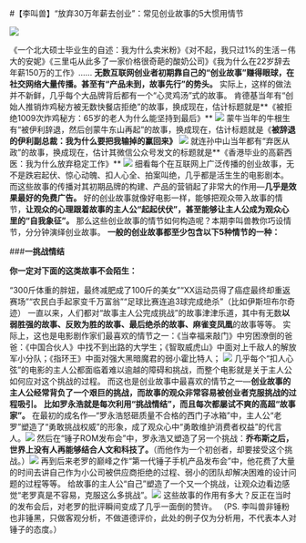 #【李叫兽】“放弃30万年薪去创业”：常见创业故事的5大惯用情节

![](http://mmbiz.qpic.cn/mmbiz/As7mscS0UOBruXSZwib8cGbLyaxvKjicR5QGy1GMgUoqcnJBjyNouMic4iaz5YeXtiakLjCY2Ll0ia71pxnIKZr58BQw/640?wx_fmt=jpeg&tp=webp&wxfrom=5)

《一个北大硕士毕业生的自述：我为什么卖米粉》《对不起，我只过1%的生活－伟大的安妮》《三里屯从此多了一家价格很奇葩的酸奶公司》《我为什么在22岁辞去年薪150万的工作》……
**无数互联网创业者初期靠自己的“创业故事”赚得眼球，在社交网络大量传播。甚至有“产品未到，故事先行”的势头。**
实际上，这样的做法并不新鲜，几乎每个大品牌背后都有一个“心灵鸡汤”式的故事。
肯德基当年有“创始人推销炸鸡秘方被无数快餐店拒绝”的故事，换成现在，估计标题就是**《被拒绝1009次炸鸡秘方：65岁的老人为什么能坚持到最后》**
![](http://mmbiz.qpic.cn/mmbiz/As7mscS0UODl992ibXH4Y2BfRR1DMgvXcNZp94FJYquFXcVFVvcATwN49pB6ff7UDiblwuyGwnIh7nMg1kAKTmXw/640?wx_fmt=jpeg&tp=webp&wxfrom=5&wx_lazy=1)
蒙牛当年的牛根生有“被伊利辞退，然后创蒙牛东山再起”的故事，换成现在，估计标题就是《**被辞退的伊利副总裁：我为什么要把我输掉的赢回来》**
![](http://mmbiz.qpic.cn/mmbiz/As7mscS0UODl992ibXH4Y2BfRR1DMgvXc4r0QPZIuFDlmyPSFQYKb4KqyDgrxCIgdSBADZysEusY1ROOfMcqtvA/640?wx_fmt=jpeg&tp=webp&wxfrom=5&wx_lazy=1)
就连孙中山当年都有“弃医从政”的故事，换成现在，估计其微信公众号发文的标题就是**《香港毕业的高薪西医：我为什么放弃稳定工作》**
![](http://mmbiz.qpic.cn/mmbiz/As7mscS0UODl992ibXH4Y2BfRR1DMgvXcmxSzk35lDWFtKh1Cjh92xbg0DgzhGBAIPNBdZvkkh6PWWr1gg1KlSA/640?wx_fmt=jpeg&tp=webp&wxfrom=5&wx_lazy=1)
细看每个在互联网上广泛传播的创业故事，无不是跌宕起伏、惊心动魄、扣人心全、拍案叫绝，几乎都是活生生的电影剧本。
而这些故事的传播对其初期品牌的构建、产品的营销起了非常大的作用—**几乎是效果最好的免费广告。**
好的创业故事就像好电影一样，能够把观众带入故事的情节，**让观众的心理跟着故事的主人公“起起伏伏”，甚至能够让主人公成为观众心里的“自我象征”。**
那么这些创业故事的情节如何构造呢？本期李叫兽教你巧设情节，分分钟演绎创业故事。
**一般的创业故事都至少包含以下5种情节的一种：**

###**一挑战情结**


**你一定对下面的这类故事不会陌生：**

“300斤体重的胖妞，最终减肥成了100斤的美女”“XX运动员得了癌症最终却重返赛场”“农民白手起家变千万富翁”“足球比赛连追3球完成绝杀”（比如伊斯坦布尔奇迹）
一直以来，人们都对“故事主人公完成挑战”的故事津津乐道，其中有无数**以弱胜强的故事、反败为胜的故事、最后绝杀的故事、麻雀变凤凰**的故事等等。
实际上，这也是电影剧作家们最喜欢的情节之一：《当幸福来敲门》中穷困潦倒的爸爸：《中国合伙人》中找不到出路的大学生；《智取威虎山》中面对上千敌人的解放军小分队；《指环王》中面对强大黑暗魔君的弱小霍比特人；
![](http://mmbiz.qpic.cn/mmbiz/As7mscS0UODl992ibXH4Y2BfRR1DMgvXc9zmRulEhpmsUHtbgk4TQbXneY4cicYSkusibNScopRWM9ZZuk503zgYg/640?wx_fmt=jpeg&tp=webp&wxfrom=5&wx_lazy=1)
几乎每个“扣人心弦”的电影的主人公都面临着难以逾越的障碍和挑战，而整个电影就是关于主人公如何应对这个挑战的过程。
而这也是创业故事中最喜欢的情节之一—**创业故事的主人公经常背负了一个艰巨的挑战，而故事的观众非常容易被创业者克服挑战的过程吸引。**
**比如罗永浩就是每次利用“挑战情结”，而且每次都屡试不爽的高超“故事家”。**
在最初的成名作—“罗永浩怒砸质量不合格的西门子冰箱”中，主人公“老罗”塑造了“勇敢挑战权威”的形象，成了观众心中“勇敢维护消费者权益”的代言人。![](http://mmbiz.qpic.cn/mmbiz/As7mscS0UODl992ibXH4Y2BfRR1DMgvXc77oPoOLCw00NZ6bNicaD8M7xoSg9D2XM79DWqlfkFOKc4YzK43lEL1Q/640?wx_fmt=jpeg&tp=webp&wxfrom=5&wx_lazy=1)
然后在“锤子ROM发布会”中，罗永浩又塑造了另一个挑战：**乔布斯之后，世界上没有人再能够结合人文和科技了。**（而他作为一个初创者，却要接受这个挑战。）![](http://mmbiz.qpic.cn/mmbiz/As7mscS0UODl992ibXH4Y2BfRR1DMgvXchYzkwnTzM2oKuQZRLUJb7PTdqqq3jqYC2ZCk5yT3RLYrIlLYJMcw8w/640?wx_fmt=jpeg&tp=webp&wxfrom=5&wx_lazy=1)
再到后来老罗的巅峰之作“第一代锤子手机产品发布会”中，他花费了大量的时间去讲自己作为小公司被供应商拒绝的过程、弱小的团队却解决困难的设计问题的过程等等。
给故事的主人公“自己”塑造了一个又一个挑战，让观众边看边感觉“老罗真是不容易，克服这么多挑战”。![](http://mmbiz.qpic.cn/mmbiz/As7mscS0UODl992ibXH4Y2BfRR1DMgvXc3KGo2bU9ge6PR87iaYMUq5MPlSklJTdurOQJ7BzlIfWtW96ZB19ibnZA/640?wx_fmt=jpeg&tp=webp&wxfrom=5&wx_lazy=1)
这些故事的作用有多大？反正在当时的发布会后，对老罗的批评瞬间变成了几乎一面倒的赞许。
（PS. 李叫兽非锤粉也非锤黑，只做客观分析，不做道德评价，此处的例子仅为分析用，不代表本人对锤子的态度。）
